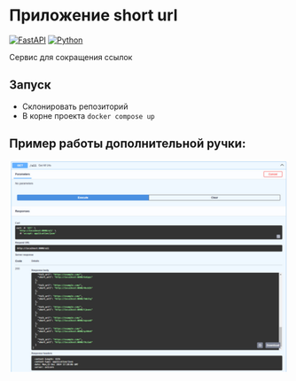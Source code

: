 # Приложение short url

[![FastAPI](https://img.shields.io/badge/FastAPI-0.115.6-black.svg)](https://fastapi.tiangolo.com/)
[![Python](https://img.shields.io/badge/Python-3.9-green.svg)](https://www.python.org/)

Сервис для сокращения ссылок

## Запуск

- Склонировать репозиторий
- В корне проекта ```docker compose up```

## Пример работы дополнительной ручки:
![alt text](new_route.jpg)
